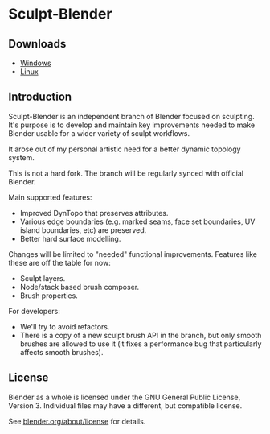 Sculpt-Blender
==============

Downloads
---------
* [Windows](https://github.com/joeedh/sculptblender-builds/raw/master/builds/sculptblender_latest_win64.zip?download=)
* [Linux](https://github.com/joeedh/sculptblender-builds/raw/master/builds/sculptblender_latest_linux.zip?download=)

Introduction
------------

Sculpt-Blender is an independent branch of Blender focused on sculpting.
It's purpose is to develop and maintain key improvements needed to make 
Blender usable for a wider variety of sculpt workflows.

It arose out of my personal artistic need for a better dynamic topology
system.  

This is not a hard fork.  The branch will be regularly synced with official Blender.  

Main supported features:
* Improved DynTopo that preserves attributes.
* Various edge boundaries (e.g. marked seams, face set boundaries, UV island boundaries, etc)
  are preserved.
* Better hard surface modelling. 

Changes will be limited to "needed" functional improvements.
Features like these are off the table for now:

* Sculpt layers.
* Node/stack based brush composer.
* Brush properties.

For developers:
* We'll try to avoid refactors.
* There is a copy of a new sculpt brush API in the branch, but only smooth brushes are allowed to use it
  (it fixes a performance bug that particularly affects smooth brushes).
  

License
-------

Blender as a whole is licensed under the GNU General Public License, Version 3.
Individual files may have a different, but compatible license.

See [blender.org/about/license](https://www.blender.org/about/license) for details.
